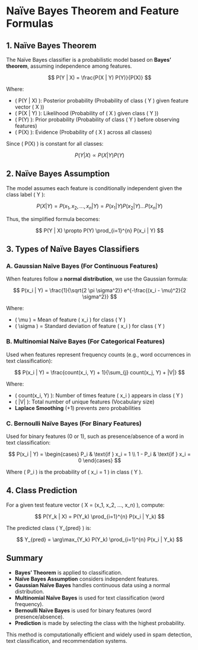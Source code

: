 # Naïve Bayes Theorem and Feature Formulas

## 1. Naïve Bayes Theorem
The Naïve Bayes classifier is a probabilistic model based on **Bayes’ theorem**, assuming independence among features.

$$
P(Y | X) = \frac{P(X | Y) P(Y)}{P(X)}
$$

Where:
- \( P(Y | X) \): Posterior probability (Probability of class \( Y \) given feature vector \( X \))
- \( P(X | Y) \): Likelihood (Probability of \( X \) given class \( Y \))
- \( P(Y) \): Prior probability (Probability of class \( Y \) before observing features)
- \( P(X) \): Evidence (Probability of \( X \) across all classes)

Since \( P(X) \) is constant for all classes:

$$
P(Y | X) \propto P(X | Y) P(Y)
$$

## 2. Naïve Bayes Assumption
The model assumes each feature is conditionally independent given the class label \( Y \):

$$
P(X | Y) = P(x_1, x_2, ..., x_n | Y) = P(x_1 | Y) P(x_2 | Y) ... P(x_n | Y)
$$

Thus, the simplified formula becomes:

$$
P(Y | X) \propto P(Y) \prod_{i=1}^{n} P(x_i | Y)
$$

## 3. Types of Naïve Bayes Classifiers

### A. Gaussian Naïve Bayes (For Continuous Features)
When features follow a **normal distribution**, we use the Gaussian formula:

$$
P(x_i | Y) = \frac{1}{\sqrt{2 \pi \sigma^2}} e^{-\frac{(x_i - \mu)^2}{2 \sigma^2}}
$$

Where:
- \( \mu \) = Mean of feature \( x_i \) for class \( Y \)
- \( \sigma \) = Standard deviation of feature \( x_i \) for class \( Y \)

### B. Multinomial Naïve Bayes (For Categorical Features)
Used when features represent frequency counts (e.g., word occurrences in text classification):

$$
P(x_i | Y) = \frac{count(x_i, Y) + 1}{\sum_{j} count(x_j, Y) + |V|}
$$

Where:
- \( count(x_i, Y) \): Number of times feature \( x_i \) appears in class \( Y \)
- \( |V| \): Total number of unique features (Vocabulary size)
- **Laplace Smoothing** (+1) prevents zero probabilities

### C. Bernoulli Naïve Bayes (For Binary Features)
Used for binary features (0 or 1), such as presence/absence of a word in text classification:

$$
P(x_i | Y) =
\begin{cases}
P_i & \text{if } x_i = 1 \\
1 - P_i & \text{if } x_i = 0
\end{cases}
$$

Where \( P_i \) is the probability of \( x_i = 1 \) in class \( Y \).

## 4. Class Prediction
For a given test feature vector \( X = (x_1, x_2, ..., x_n) \), compute:

$$
P(Y_k | X) = P(Y_k) \prod_{i=1}^{n} P(x_i | Y_k)
$$

The predicted class \( Y_{pred} \) is:

$$
Y_{pred} = \arg\max_{Y_k} P(Y_k) \prod_{i=1}^{n} P(x_i | Y_k)
$$

## Summary
- **Bayes’ Theorem** is applied to classification.
- **Naïve Bayes Assumption** considers independent features.
- **Gaussian Naïve Bayes** handles continuous data using a normal distribution.
- **Multinomial Naïve Bayes** is used for text classification (word frequency).
- **Bernoulli Naïve Bayes** is used for binary features (word presence/absence).
- **Prediction** is made by selecting the class with the highest probability.

This method is computationally efficient and widely used in spam detection, text classification, and recommendation systems.
